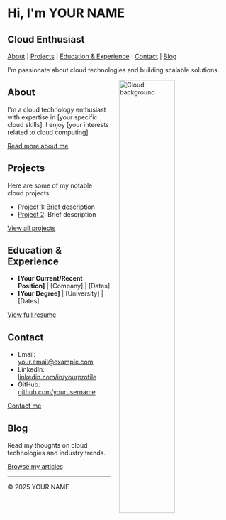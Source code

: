 # Hi, I'm YOUR NAME

## Cloud Enthusiast

[About](#about) | [Projects](#projects) | [Education & Experience](#education--experience) | [Contact](#contact) | [Blog](#blog)

I'm passionate about cloud technologies and building scalable solutions.

<img src="https://images.unsplash.com/photo-1536514072410-5019a3c69182?ixlib=rb-4.0.3&auto=format&fit=crop&w=2070&q=80" align="right" width="50%" style="margin-left: 20px;" alt="Cloud background">

## About
I'm a cloud technology enthusiast with expertise in [your specific cloud skills]. I enjoy [your interests related to cloud computing].

[Read more about me](about.md)

## Projects
Here are some of my notable cloud projects:
- [Project 1](#): Brief description
- [Project 2](#): Brief description

[View all projects](projects.md)

## Education & Experience
- **[Your Current/Recent Position]** | [Company] | [Dates]
- **[Your Degree]** | [University] | [Dates]

[View full resume](experience.md)

## Contact
- Email: your.email@example.com
- LinkedIn: [linkedin.com/in/yourprofile](https://linkedin.com/in/yourprofile)
- GitHub: [github.com/yourusername](https://github.com/yourusername)

[Contact me](contact.md)

## Blog
Read my thoughts on cloud technologies and industry trends.

[Browse my articles](blog.md)

---

© 2025 YOUR NAME
